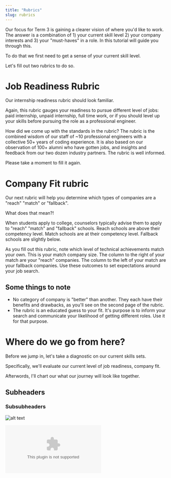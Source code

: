 ```yaml
---
title: "Rubrics"
slug: rubrics
---
```

Our focus for Term 3 is gaining a clearer vision of where you'd like to work. The answer is a combination of 1) your current skill level 2) your company interests and 3) your "must-haves" in a role. In this tutorial will guide you through this.

To do that we first need to get a sense of your current skill level.

Let's fill out two rubrics to do so.


# Job Readiness Rubric
Our internship readiness rubric should look familiar.

Again, this rubric gauges your readiness to pursue different level of jobs: paid internship, unpaid internship, full time work, or if you should level up your skills before pursuing the role as a professional engineer.

How did we come up with the standards in the rubric? The rubric is the combined wisdom of our staff of ~10 professional engineers with a collective 50+ years of coding experience. It is also based on our observation of 100+ alumni who have gotten jobs, and insights and feedback from our two dozen industry partners. The rubric is well informed.

Please take a moment to fill it again.

# Company Fit rubric
Our next rubric will help you determine which types of companies are a "reach" "match" or "fallback".

What does that mean?!

When students apply to college, counselors typically advise them to apply to "reach" "match" and "fallback" schools. Reach schools are above their competency level. Match schools are at their competency level. Fallback schools are slightly below.

As you fill out this rubric, note which level of technical achievements match your own. This is your match company size. The column to the right of your match are your "reach" companies. The column to the left of your match are your fallback companies. Use these outcomes to set expectations around your job search.

## Some things to note
- No category of company is "better" than another. They each have their benefits and drawbacks, as you'll see on the second page of the rubric.
- The rubric is an educated guess to your fit. It's purpose is to inform your search and communicate your likelihood of getting different roles. Use it for that purpose.

# Where do we go from here?


Before we jump in, let's take a diagnostic on our current skills sets.

Specifically, we'll evaluate our current level of job readiness, company fit.

Afterwords, I'll chart our what our journey will look like together.




## Subheaders

### Subsubheaders

![alt text](assets/imgfilename.png)

![video alt text](youtubeurl.com)
